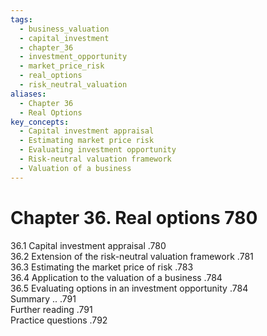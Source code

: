 ```yaml
---
tags:
  - business_valuation
  - capital_investment
  - chapter_36
  - investment_opportunity
  - market_price_risk
  - real_options
  - risk_neutral_valuation
aliases:
  - Chapter 36
  - Real Options
key_concepts:
  - Capital investment appraisal
  - Estimating market price risk
  - Evaluating investment opportunity
  - Risk-neutral valuation framework
  - Valuation of a business
---
```


# Chapter 36. Real options 780  

36.1 Capital investment appraisal .780   
36.2 Extension of the risk-neutral valuation framework .781   
36.3 Estimating the market price of risk .783   
36.4 Application to the valuation of a business .784   
36.5 Evaluating options in an investment opportunity .784   
Summary .. .791   
Further reading .791   
Practice questions .792  

